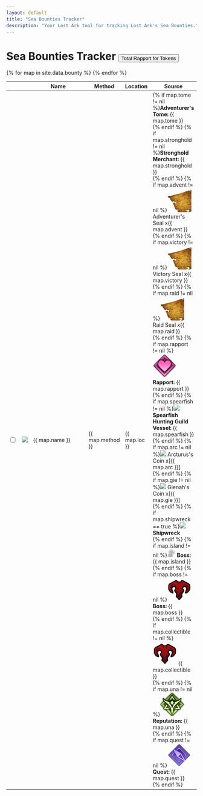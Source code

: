 ```yaml
---
layout: default
title: "Sea Bounties Tracker"
description: "Your Lost Ark tool for tracking Lost Ark's Sea Bounties."
---
```


<h1>Sea Bounties Tracker <button type="button" style="margin-top:0" class="btn btn-dark" data-toggle="modal" data-target="#totalRapport">Total Rapport for Tokens</button></h1>

<div class="progressbar-container">
  <div class="progressbar-bar"></div>
  <div class="progressbar-label"></div>
</div>
<div class = "ready"></div>

<table id="sortBounty" class="display dt-responsive">
  <thead>
    <tr>
      <th class="no-sort"></th>
      <th class="npc-icon-column no-sort"></th>
      <th style="width: 150px;">Name</th>
      <th>Method</th>
      <th>Location</th>
      <th>Source</th>
    </tr>
  </thead>
  <tbody>
    {% for map in site.data.bounty %}
      <tr>
        <td>
          <input type="checkbox" id="{{ map.id }}" class="box">
        </td>
        <td>
            <img class="map-icon" src="/assets/img/bounty/{{ map.icon }}" />
        </td>
        <td> 
          {{ map.name }}
        </td>        
        <td>
          {{ map.method }}
        </td>
        <td>
          {{ map.loc }}
        </td>
        <td>
          {% if map.tome != nil %}<b>Adventurer's Tome:</b> {{ map.tome }}<br />{% endif %}
          {% if map.stronghold != nil %}<b>Stronghold Merchant:</b> {{ map.stronghold }}<br />{% endif %}
          {% if map.advent != nil %}<img class="lost-icon" src="/assets/img/icon/map.png" />Adventurer's Seal x{{ map.advent }}<br />{% endif %}
          {% if map.victory != nil %}<img class="lost-icon" src="/assets/img/icon/map.png" />Victory Seal x{{ map.victory }}<br />{% endif %}
          {% if map.raid != nil %}<img class="lost-icon" src="/assets/img/icon/map.png" />Raid Seal x{{ map.raid }}<br />{% endif %}
          {% if map.rapport != nil %}<img class="lost-icon" src="/assets/img/icon/rapport.png" /> <b class="rapport">Rapport:</b> {{ map.rapport }}<br />{% endif %}
          {% if map.spearfish != nil %}<img class="lost-icon" src="/assets/img/icon/.png" /> <b>Spearfish Hunting Guild Vessel:</b> {{ map.spearfish }}<br />{% endif %}
          {% if map.arc != nil %}<img class="lost-icon" src="/assets/img/icon/.png" /> Arcturus's Coin x[{{ map.arc }}]<br />{% endif %}
          {% if map.gie != nil %}<img class="lost-icon" src="/assets/img/icon/.png" /> Gienah's Coin x[{{ map.gie }}]<br />{% endif %}
          {% if map.shipwreck == true %}<img class="lost-icon" src="/assets/img/icon/.png" /> <b>Shipwreck</b> <br />{% endif %}
          {% if map.island != nil %}<img class="lost-icon" src="/assets/img/icon/island.png" /> <b class="island">Boss:</b> {{ map.island }}<br />{% endif %}
          {% if map.boss != nil %}<img class="lost-icon" src="/assets/img/icon/boss.png" /> <b class="boss">Boss:</b> {{ map.boss }}<br />{% endif %}
          {% if map.collectible != nil %}<img class="lost-icon" src="/assets/img/icon/boss.png" /> {{ map.collectible }}<br />{% endif %}
          {% if map.una != nil %}<img class="lost-icon" src="/assets/img/icon/una.png" /> <b class="rep">Reputation:</b> {{ map.una }}<br />{% endif %}
          {% if map.quest != nil %}<img class="lost-icon" src="/assets/img/icon/purplequest.png" /> <b class="quest">Quest:</b> {{ map.quest }}<br />{% endif %}
        </td>
      </tr>
    {% endfor %}
  </tbody>
</table>

<script>
      $(document).ready( function () {
          var groupColumn = 3;
          var table = $('#sortBounty').DataTable({
            "paging": false,
            responsive: {
                  details: {
                      display: $.fn.dataTable.Responsive.display.childRowImmediate,
                      type: 'none',
                      target: ''
                  }
              },
            "columnDefs": [
                  { "visible": false, "targets": groupColumn },
                  { "targets": 'no-sort', "orderable": false }
              ],
              "order": [[ groupColumn, 'asc' ]],
              "displayLength": 25,
              "drawCallback": function ( settings ) {
                  var api = this.api();
                  var rows = api.rows( {page:'current'} ).nodes();
                  var last=null;

                  api.column(groupColumn, {page:'current'} ).data().each( function ( group, i ) {
                      if ( last !== group ) {
                          $(rows).eq( i ).before(
                              '<tr class="group"><td colspan="6">'+group+'</td></tr>'
                          );

                          last = group;
                      }
                  } );
              }
          } );

          // Order by the grouping
          $('#sortBounty tbody').on( 'click', 'tr.group', function () {
              var currentOrder = table.order()[0];
              if ( currentOrder[0] === groupColumn && currentOrder[1] === 'asc' ) {
                  table.order( [ groupColumn, 'desc' ] ).draw();
              }
              else {
                  table.order( [ groupColumn, 'asc' ] ).draw();
              }
          } );
    } );  
</script>
